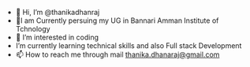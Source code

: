 - 👋 Hi, I’m @thanikadhanraj
- 🌱I am Currently persuing my UG in Bannari Amman Institute of Tchnology
- 👀 I’m interested in coding
-  I’m currently learning technical skills and also Full stack Development
- 📫 How to reach me through mail thanika.dhanaraj@gmail.com


